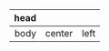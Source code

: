 
| head      |             |           |
|----------:|:-----------:|:----------|
| body      |   center    |  left     |
